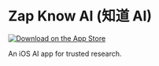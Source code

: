 # Zap Know AI (知道 AI)

[![Download on the App Store](https://developer.apple.com/assets/elements/badges/download-on-the-app-store.svg)](https://apps.apple.com/us/app/zap-know-ai/id6745419831)

An iOS AI app for trusted research.